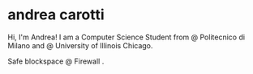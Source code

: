 # andrea carotti

Hi, I'm Andrea!
I am a Computer Science Student from @ Politecnico di Milano and @ University of Illinois Chicago. 

Safe blockspace @ Firewall .
